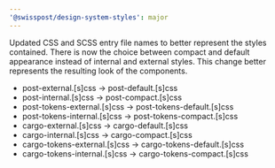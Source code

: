 ```yaml
---
'@swisspost/design-system-styles': major
---
```


Updated CSS and SCSS entry file names to better represent the styles contained. There is now the choice between compact and default appearance instead of internal and external styles. This change better represents the resulting look of the components.

- post-external.[s]css -> post-default.[s]css
- post-internal.[s]css -> post-compact.[s]css
- post-tokens-external.[s]css -> post-tokens-default.[s]css
- post-tokens-internal.[s]css -> post-tokens-compact.[s]css
- cargo-external.[s]css -> cargo-default.[s]css
- cargo-internal.[s]css -> cargo-compact.[s]css
- cargo-tokens-external.[s]css -> cargo-tokens-default.[s]css
- cargo-tokens-internal.[s]css -> cargo-tokens-compact.[s]css
